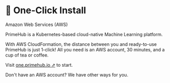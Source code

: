 # 🚀 One-Click Install

&#x20;Amazon Web Services (AWS)

PrimeHub is a Kubernetes-based cloud-native Machine Learning platform.

With AWS CloudFormation, the distance between you and ready-to-use PrimeHub is just 1-click! All you need is an AWS account, 30 minutes, and a cup of tea or coffee.

Visit [one.primehub.io ⇗](https://one.primehub.io) to start.

Don't have an AWS account? We have other ways for you.
